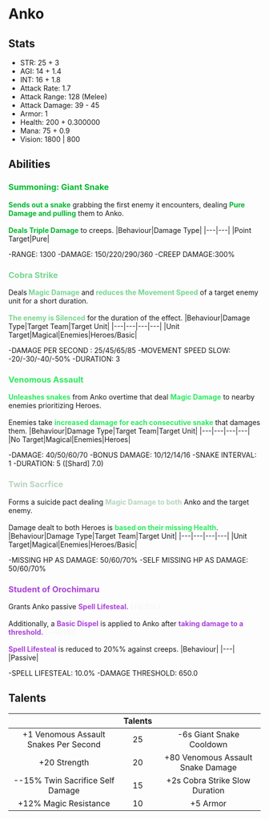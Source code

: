 # Anko
## Stats
- STR: 25 + 3
- AGI: 14 + 1.4
- INT: 16 + 1.8
- Attack Rate: 1.7
- Attack Range: 128 (Melee)
- Attack Damage: 39 - 45
- Armor: 1
- Health: 200 + 0.300000
- Mana: 75 + 0.9
- Vision: 1800 | 800
## Abilities
### <b><font color='#00B730'>Summoning: Giant Snake</font></b>
<b><font color='#00B730'>Sends out a snake</font></b> grabbing the first enemy it encounters, dealing <b><font color='#00B730'>Pure Damage and pulling</font></b> them to Anko. <br><br> <b><font color='#00B730'>Deals Triple Damage</font></b> to creeps.
|Behaviour|Damage Type|
|---|---|
|Point Target|Pure|

-RANGE: 1300
-DAMAGE: 150/220/290/360
-CREEP DAMAGE:300%
### <b><font color='#78D590'>Cobra Strike</font></b>
Deals<b><font color='#78D590'> Magic Damage</font></b> and <b><font color='#78D590'>reduces the Movement Speed</font></b> of a target enemy unit for a short duration. <br><br> <b><font color='#78D590'>The enemy is Silenced</font></b> for the duration of the effect.
|Behaviour|Damage Type|Target Team|Target Unit|
|---|---|---|---|
|Unit Target|Magical|Enemies|Heroes/Basic|

-DAMAGE PER SECOND : 25/45/65/85
-MOVEMENT SPEED SLOW: -20/-30/-40/-50%
-DURATION: 3
### <b><font color='#2CEA5E'>Venomous Assault</font></b>
<b><font color='#2CEA5E'>Unleashes snakes</font></b> from Anko overtime that deal <b><font color='#2CEA5E'>Magic Damage</font></b> to nearby enemies prioritizing Heroes. <br><br> Enemies take <b><font color='#2CEA5E'>increased damage for each consecutive snake</font></b> that damages them.
|Behaviour|Damage Type|Target Team|Target Unit|
|---|---|---|---|
|No Target|Magical|Enemies|Heroes|

-DAMAGE: 40/50/60/70
-BONUS DAMAGE: 10/12/14/16
-SNAKE INTERVAL: 1
-DURATION: 5 ([Shard] 7.0)
### <b><font color='#B8D3BE'>Twin Sacrfice</font></b>
Forms a suicide pact dealing <b><font color='#B8D3BE'>Magic Damage to both</font></b> Anko and the target enemy. <br><br> Damage dealt to both Heroes is <b><font color='#2CEA5E'>based on their missing Health</font></b>.
|Behaviour|Damage Type|Target Team|Target Unit|
|---|---|---|---|
|Unit Target|Magical|Enemies|Heroes/Basic|

-MISSING HP AS DAMAGE: 50/60/70%
-SELF MISSING HP AS DAMAGE: 50/60/70%
### <b><font color='#AA43D8'>Student of Orochimaru</font></b>
Grants Anko passive <b><font color='#AA43D8'>Spell Lifesteal.</font></b> <b><font color='#F7F7F7'>(+0.5% )</font></b> <br><br> Additionally, a <b><font color='#AA43D8'>Basic Dispel</font></b> is applied to Anko after <b><font color='#AA43D8'>taking damage to a threshold. </font></b> <b><font color='#F7F7F7'>(--10 HP)</font></b><br><br><b><font color='#AA43D8'>Spell Lifesteal</font></b> is reduced to 20%% against creeps.
|Behaviour|
|---|
|Passive|

-SPELL LIFESTEAL: 10.0%
-DAMAGE THRESHOLD: 650.0
## Talents
| | Talents | |
| :---: | :---: | :---: |
| +1 Venomous Assault Snakes Per Second | 25 | -6s Giant Snake Cooldown |
| +20 Strength | 20 | +80 Venomous Assault Snake Damage |
| --15% Twin Sacrifice Self Damage | 15 | +2s Cobra Strike Slow Duration  |
| +12% Magic Resistance | 10 | +5 Armor |
